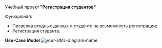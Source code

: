 Учебный проект **"Регистрация студентов"**

Функционал:
* Проверка входных данных о студенте на возможность регистрации;
* Регистрация студента.

**Use-Case Model**
![your-UML-diagram-name](http://www.plantuml.com/plantuml/proxy?cache=no&src=https://raw.githubusercontent.com/DavydovichYana/student_project/master/src/Use_case_model.puml)
